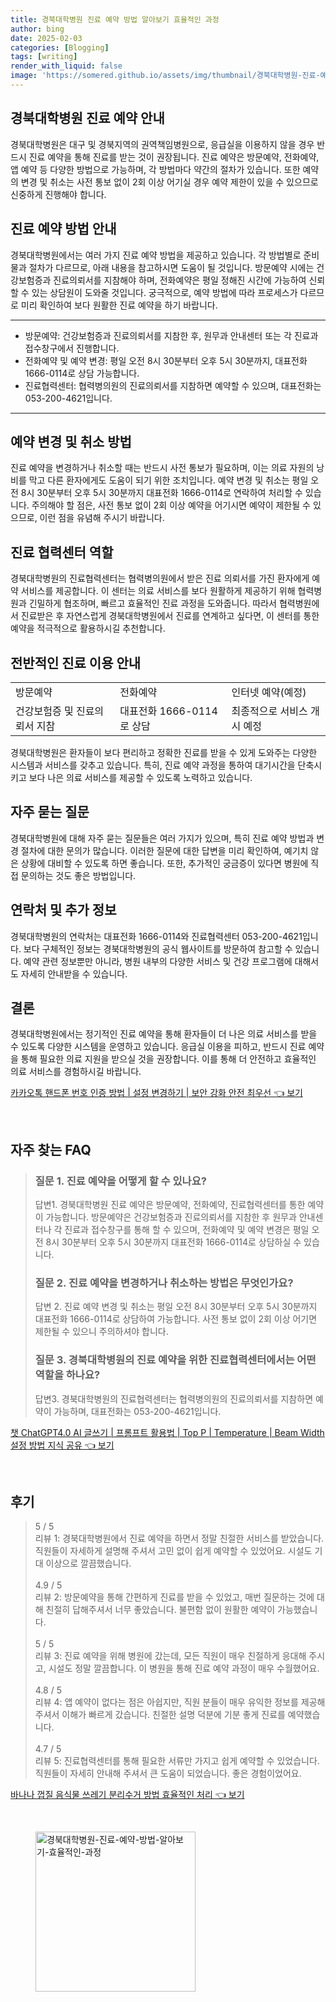 ```yaml
---
title: 경북대학병원 진료 예약 방법 알아보기 효율적인 과정
author: bing
date: 2025-02-03
categories: [Blogging]
tags: [writing]
render_with_liquid: false
image: 'https://somered.github.io/assets/img/thumbnail/경북대학병원-진료-예약-방법-알아보기-효율적인-과정.webp'
---
```



<h2 id='경북대학병원_진료예약_안내'>경북대학병원 진료 예약 안내</h2>

<p>경북대학병원은 대구 및 경북지역의 권역책임병원으로, 응급실을 이용하지 않을 경우 반드시 진료 예약을 통해 진료를 받는 것이 권장됩니다. 진료 예약은 방문예약, 전화예약, 앱 예약 등 다양한 방법으로 가능하며, 각 방법마다 약간의 절차가 있습니다. 또한 예약의 변경 및 취소는 사전 통보 없이 2회 이상 어기실 경우 예약 제한이 있을 수 있으므로 신중하게 진행해야 합니다.</p>

<h2 id='진료예약_방법_안내'>진료 예약 방법 안내</h2>

<p>경북대학병원에서는 여러 가지 진료 예약 방법을 제공하고 있습니다. 각 방법별로 준비물과 절차가 다르므로, 아래 내용을 참고하시면 도움이 될 것입니다. 방문예약 시에는 건강보험증과 진료의뢰서를 지참해야 하며, 전화예약은 평일 정해진 시간에 가능하여 신뢰할 수 있는 상담원이 도와줄 것입니다. 궁극적으로, 예약 방법에 따라 프로세스가 다르므로 미리 확인하여 보다 원활한 진료 예약을 하기 바랍니다.</p>

<hr />

<ul>
    <li>방문예약: 건강보험증과 진료의뢰서를 지참한 후, 원무과 안내센터 또는 각 진료과 접수창구에서 진행합니다.</li>
    <li>전화예약 및 예약 변경: 평일 오전 8시 30분부터 오후 5시 30분까지, 대표전화 1666-0114로 상담 가능합니다.</li>
    <li>진료협력센터: 협력병의원의 진료의뢰서를 지참하면 예약할 수 있으며, 대표전화는 053-200-4621입니다.</li>
</ul>

<hr />

<h2 id='예약변경과_취소'>예약 변경 및 취소 방법</h2>

<p>진료 예약을 변경하거나 취소할 때는 반드시 사전 통보가 필요하며, 이는 의료 자원의 낭비를 막고 다른 환자에게도 도움이 되기 위한 조치입니다. 예약 변경 및 취소는 평일 오전 8시 30분부터 오후 5시 30분까지 대표전화 1666-0114로 연락하여 처리할 수 있습니다. 주의해야 할 점은, 사전 통보 없이 2회 이상 예약을 어기시면 예약이 제한될 수 있으므로, 이런 점을 유념해 주시기 바랍니다.</p>

<h2 id='진료협력센터_역할'>진료 협력센터 역할</h2>

<p>경북대학병원의 진료협력센터는 협력병의원에서 받은 진료 의뢰서를 가진 환자에게 예약 서비스를 제공합니다. 이 센터는 의료 서비스를 보다 원활하게 제공하기 위해 협력병원과 긴밀하게 협조하며, 빠르고 효율적인 진료 과정을 도와줍니다. 따라서 협력병원에서 진료받은 후 자연스럽게 경북대학병원에서 진료를 연계하고 싶다면, 이 센터를 통한 예약을 적극적으로 활용하시길 추천합니다.</p>

<h2 id='전반적인_진료이용_안내'>전반적인 진료 이용 안내</h2>

<table>
    <tr>
        <td>방문예약</td>
        <td>전화예약</td>
        <td>인터넷 예약(예정)</td>
    </tr>
    <tr>
        <td>건강보험증 및 진료의뢰서 지참</td>
        <td>대표전화 1666-0114로 상담</td>
        <td>최종적으로 서비스 개시 예정</td>
    </tr>
</table>

<p>경북대학병원은 환자들이 보다 편리하고 정확한 진료를 받을 수 있게 도와주는 다양한 시스템과 서비스를 갖추고 있습니다. 특히, 진료 예약 과정을 통하여 대기시간을 단축시키고 보다 나은 의료 서비스를 제공할 수 있도록 노력하고 있습니다.</p>

<h2 id='자주_묻는_질문'>자주 묻는 질문</h2>

<p>경북대학병원에 대해 자주 묻는 질문들은 여러 가지가 있으며, 특히 진료 예약 방법과 변경 절차에 대한 문의가 많습니다. 이러한 질문에 대한 답변을 미리 확인하여, 예기치 않은 상황에 대비할 수 있도록 하면 좋습니다. 또한, 추가적인 궁금증이 있다면 병원에 직접 문의하는 것도 좋은 방법입니다.</p>

<h2 id='연락처_및_추가정보'>연락처 및 추가 정보</h2>

<p>경북대학병원의 연락처는 대표전화 1666-0114와 진료협력센터 053-200-4621입니다. 보다 구체적인 정보는 경북대학병원의 공식 웹사이트를 방문하여 참고할 수 있습니다. 예약 관련 정보뿐만 아니라, 병원 내부의 다양한 서비스 및 건강 프로그램에 대해서도 자세히 안내받을 수 있습니다.</p>

<h2 id='결론'>결론</h2>

<p>경북대학병원에서는 정기적인 진료 예약을 통해 환자들이 더 나은 의료 서비스를 받을 수 있도록 다양한 시스템을 운영하고 있습니다. 응급실 이용을 피하고, 반드시 진료 예약을 통해 필요한 의료 지원을 받으실 것을 권장합니다. 이를 통해 더 안전하고 효율적인 의료 서비스를 경험하시길 바랍니다.</p>


<p><a class="click-button" title="카카오톡 핸드폰 번호 인증 방법 | 설정 변경하기 | 보안 강화 안전 최우선" href="https://somered.github.io/posts/%EC%B9%B4%EC%B9%B4%EC%98%A4%ED%86%A1-%ED%95%B8%EB%93%9C%ED%8F%B0-%EB%B2%88%ED%98%B8-%EC%9D%B8%EC%A6%9D-%EB%B0%A9%EB%B2%95-%EC%84%A4%EC%A0%95-%EB%B3%80%EA%B2%BD%ED%95%98%EA%B8%B0-%EB%B3%B4%EC%95%88-%EA%B0%95%ED%99%94-%EC%95%88%EC%A0%84-%EC%B5%9C%EC%9A%B0%EC%84%A0/" rel="dofollow">카카오톡 핸드폰 번호 인증 방법 | 설정 변경하기 | 보안 강화 안전 최우선 👈 보기</a></p><br>
<h2 id='자주_찾는_FAQ'>자주 찾는 FAQ</h2>
<div itemscope="" itemtype="https://schema.org/FAQPage">
<blockquote>
<div itemscope="" itemprop="mainEntity" itemtype="https://schema.org/Question">
<h3 itemprop="name">질문 1. 진료 예약을 어떻게 할 수 있나요?</h3>
<div itemscope="" itemprop="acceptedAnswer" itemtype="https://schema.org/Answer">
<span itemprop="text">
<p>답변1. 경북대학병원 진료 예약은 방문예약, 전화예약, 진료협력센터를 통한 예약이 가능합니다. 방문예약은 건강보험증과 진료의뢰서를 지참한 후 원무과 안내센터나 각 진료과 접수창구를 통해 할 수 있으며, 전화예약 및 예약 변경은 평일 오전 8시 30분부터 오후 5시 30분까지 대표전화 1666-0114로 상담하실 수 있습니다.</p>
</span>
</div>
</div>
<div itemscope="" itemprop="mainEntity" itemtype="https://schema.org/Question">
<h3 itemprop="name">질문 2. 진료 예약을 변경하거나 취소하는 방법은 무엇인가요?</h3>
<div itemscope="" itemprop="acceptedAnswer" itemtype="https://schema.org/Answer">
<span itemprop="text">
<p>답변 2. 진료 예약 변경 및 취소는 평일 오전 8시 30분부터 오후 5시 30분까지 대표전화 1666-0114로 상담하여 가능합니다. 사전 통보 없이 2회 이상 어기면 제한될 수 있으니 주의하셔야 합니다.</p>
</span>
</div>
</div>
<div itemscope="" itemprop="mainEntity" itemtype="https://schema.org/Question">
<h3 itemprop="name">질문 3. 경북대학병원의 진료 예약을 위한 진료협력센터에서는 어떤 역할을 하나요?</h3>
<div itemscope="" itemprop="acceptedAnswer" itemtype="https://schema.org/Answer">
<span itemprop="text">
<p>답변3. 경북대학병원의 진료협력센터는 협력병의원의 진료의뢰서를 지참하면 예약이 가능하며, 대표전화는 053-200-4621입니다.</p>
</span>
</div>
</div>
</blockquote>
</div>
<p><a class="click-button" title="챗 ChatGPT4.0 AI 글쓰기 | 프롬프트 활용법 | Top P | Temperature | Beam Width 설정 방법 지식 공유" href="https://somered.github.io/posts/%EC%B1%97-ChatGPT4.0-AI-%EA%B8%80%EC%93%B0%EA%B8%B0-%ED%94%84%EB%A1%AC%ED%94%84%ED%8A%B8-%ED%99%9C%EC%9A%A9%EB%B2%95-Top-P-Temperature-Beam-Width-%EC%84%A4%EC%A0%95-%EB%B0%A9%EB%B2%95-%EC%A7%80%EC%8B%9D-%EA%B3%B5%EC%9C%A0/" rel="dofollow">챗 ChatGPT4.0 AI 글쓰기 | 프롬프트 활용법 | Top P | Temperature | Beam Width 설정 방법 지식 공유 👈 보기</a></p><br>
<h2 id='후기'>후기</h2>
<div itemscope itemtype="https://schema.org/Product">
  <blockquote>
  <div itemprop="review" itemscope itemtype="https://schema.org/Review">
      <div itemprop="reviewRating" itemscope itemtype="https://schema.org/Rating"> <span itemprop="ratingValue">5</span> / <span itemprop="bestRating">5</span> </div>
      <span itemprop="reviewBody">리뷰 1: 경북대학병원에서 진료 예약을 하면서 정말 친절한 서비스를 받았습니다. 직원들이 자세하게 설명해 주셔서 고민 없이 쉽게 예약할 수 있었어요. 시설도 기대 이상으로 깔끔했습니다.</span>
  </div>
  <br>
  <div itemprop="review" itemscope itemtype="https://schema.org/Review">
      <div itemprop="reviewRating" itemscope itemtype="https://schema.org/Rating"> <span itemprop="ratingValue">4.9</span> / <span itemprop="bestRating">5</span> </div>
      <span itemprop="reviewBody">리뷰 2: 방문예약을 통해 간편하게 진료를 받을 수 있었고, 매번 질문하는 것에 대해 친절히 답해주셔서 너무 좋았습니다. 불편함 없이 원활한 예약이 가능했습니다.</span>
  </div>
  <br>
  <div itemprop="review" itemscope itemtype="https://schema.org/Review">
      <div itemprop="reviewRating" itemscope itemtype="https://schema.org/Rating"> <span itemprop="ratingValue">5</span> / <span itemprop="bestRating">5</span> </div>
      <span itemprop="reviewBody">리뷰 3: 진료 예약을 위해 병원에 갔는데, 모든 직원이 매우 친절하게 응대해 주시고, 시설도 정말 깔끔합니다. 이 병원을 통해 진료 예약 과정이 매우 수월했어요.</span>
  </div>
  <br>
  <div itemprop="review" itemscope itemtype="https://schema.org/Review">
      <div itemprop="reviewRating" itemscope itemtype="https://schema.org/Rating"> <span itemprop="ratingValue">4.8</span> / <span itemprop="bestRating">5</span> </div>
      <span itemprop="reviewBody">리뷰 4: 앱 예약이 없다는 점은 아쉽지만, 직원 분들이 매우 유익한 정보를 제공해주셔서 이해가 빠르게 갔습니다. 친절한 설명 덕분에 기분 좋게 진료를 예약했습니다.</span>
  </div>
  <br>
  <div itemprop="review" itemscope itemtype="https://schema.org/Review">
      <div itemprop="reviewRating" itemscope itemtype="https://schema.org/Rating"> <span itemprop="ratingValue">4.7</span> / <span itemprop="bestRating">5</span> </div>
      <span itemprop="reviewBody">리뷰 5: 진료협력센터를 통해 필요한 서류만 가지고 쉽게 예약할 수 있었습니다. 직원들이 자세히 안내해 주셔서 큰 도움이 되었습니다. 좋은 경험이었어요.</span>
  </div>
  </blockquote>
</div>
<p><a class="click-button" title="바나나 껍질 음식물 쓰레기 분리수거 방법 효율적인 처리" href="https://somered.github.io/posts/%EB%B0%94%EB%82%98%EB%82%98-%EA%BB%8D%EC%A7%88-%EC%9D%8C%EC%8B%9D%EB%AC%BC-%EC%93%B0%EB%A0%88%EA%B8%B0-%EB%B6%84%EB%A6%AC%EC%88%98%EA%B1%B0-%EB%B0%A9%EB%B2%95-%ED%9A%A8%EC%9C%A8%EC%A0%81%EC%9D%B8-%EC%B2%98%EB%A6%AC/" rel="dofollow">바나나 껍질 음식물 쓰레기 분리수거 방법 효율적인 처리 👈 보기</a></p><br>
<figure class="image"><img src="https://somered.github.io/assets/img/thumbnail/경북대학병원-진료-예약-방법-알아보기-효율적인-과정.webp" alt="경북대학병원-진료-예약-방법-알아보기-효율적인-과정" width="256" height="256"></figure>